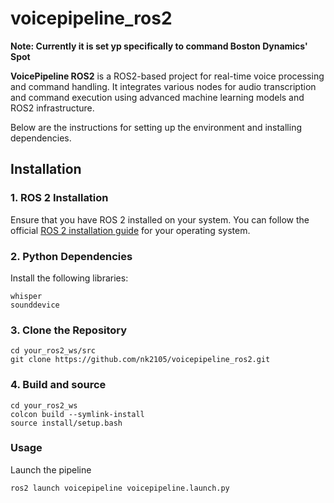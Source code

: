 # voicepipeline_ros2

**Note: Currently it is set yp specifically to command Boston Dynamics' Spot**

**VoicePipeline ROS2** is a ROS2-based project for real-time voice processing and command handling. It integrates various nodes for audio transcription and command execution using advanced machine learning models and ROS2 infrastructure.

Below are the instructions for setting up the environment and installing dependencies.

## Installation

### 1. ROS 2 Installation

Ensure that you have ROS 2 installed on your system. You can follow the official [ROS 2 installation guide](https://docs.ros.org/en/humble/Installation.html) for your operating system.

### 2. Python Dependencies

Install the following libraries:

```plaintext
whisper
sounddevice
```

### 3. Clone the Repository

```plaintext
cd your_ros2_ws/src
git clone https://github.com/nk2105/voicepipeline_ros2.git
```

### 4. Build and source 

```plaintext
cd your_ros2_ws
colcon build --symlink-install
source install/setup.bash
```

### Usage

Launch the pipeline

```plaintext
ros2 launch voicepipeline voicepipeline.launch.py
```


